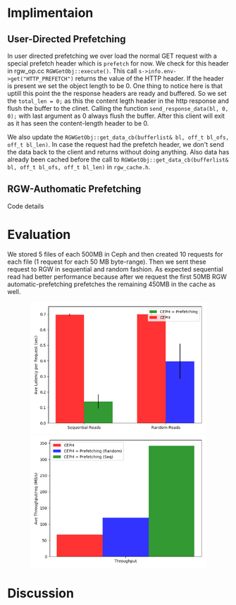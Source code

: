 # Implimentaion 

## User-Directed Prefetching 
In user directed prefetching we over load the normal GET request with a special prefetch header which is ``prefetch`` for now.
We check for this header in rgw_op.cc ``RGWGetObj::execute()``. 
This call ``s->info.env->get("HTTP_PREFETCH")`` returns the value of the HTTP header. 
If the header is present we set the object length to be 0. One thing to notice here is that uptill this point the the response headers are ready and buffered. So we set the ``total_len = 0;`` as this the content legth header in the http response and flush the buffer to the clinet. Calling the function ``send_response_data(bl, 0, 0);`` with last argument as 0 always flush the buffer. After this client will exit as it has seen the content-length header to be 0.

We also update the ``RGWGetObj::get_data_cb(bufferlist& bl, off_t bl_ofs, off_t bl_len)``. In case the request had the prefetch header, we don't send the data back to the client and returns without doing anything. Also data has already been cached before the call to ``RGWGetObj::get_data_cb(bufferlist& bl, off_t bl_ofs, off_t bl_len)`` in ``rgw_cache.h``.


## RGW-Authomatic Prefetching
 Code details 

# Evaluation 
We stored 5 files of each 500MB in Ceph and then created 10 requests for each file (1 request for each 50 MB byte-range). Then we sent these request to RGW in sequential and random fashion. As expected sequential read had better performance because after we request the first 50MB RGW automatic-prefetching prefetches the remaining 450MB in the cache as well.

<p align="center">
  <img src="presentations/latency.png" width="400" height="300" title="hover text">
  <img src="presentations/throughput.png" width="400" height="300" title="hover text">
</p>



# Discussion
